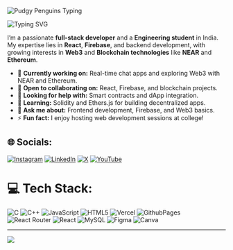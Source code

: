 ![Pudgy Penguins Typing](https://media.giphy.com/media/i229PTC8BKt9V9RnwZ/giphy.gif)



  ![Typing SVG](https://readme-typing-svg.herokuapp.com?font=Fira+Code&weight=600&size=30&pause=1000&color=00FF00&background=00000000&center=true&vCenter=true&width=440&lines=Hii+there+%F0%9F%91%8B%2C+I'm+Vikash!;I'm+a+Full-Stack+Developer!;Nice+to+meet+you!+%F0%9F%91%8F;Currently+exploring+Web3+and+Blockchain!)




I’m a passionate **full-stack developer** and a **Engineering student** in India. My expertise lies in **React**, **Firebase**, and backend development, with growing interests in **Web3** and **Blockchain technologies** like **NEAR** and **Ethereum**.

- 🔭 **Currently working on:** Real-time chat apps and exploring Web3 with NEAR and Ethereum.  
- 👯 **Open to collaborating on:** React, Firebase, and blockchain projects.  
- 🤝 **Looking for help with:** Smart contracts and dApp integration.  
- 🌱 **Learning:** Solidity and Ethers.js for building decentralized apps.  
- 💬 **Ask me about:** Frontend development, Firebase, and Web3 basics.  
- ⚡ **Fun fact:** I enjoy hosting web development sessions at college!

## 🌐 Socials:
[![Instagram](https://img.shields.io/badge/Instagram-%23E4405F.svg?logo=Instagram&logoColor=white)](https://instagram.com/VikashSharma_16) [![LinkedIn](https://img.shields.io/badge/LinkedIn-%230077B5.svg?logo=linkedin&logoColor=white)](https://linkedin.com/in/vikashkumar721) [![X](https://img.shields.io/badge/X-black.svg?logo=X&logoColor=white)](https://x.com/vikash_code) [![YouTube](https://img.shields.io/badge/YouTube-%23FF0000.svg?logo=YouTube&logoColor=white)](https://youtube.com/@VikashSharma_16) 

# 💻 Tech Stack:
![C](https://img.shields.io/badge/c-%2300599C.svg?style=for-the-badge&logo=c&logoColor=white) ![C++](https://img.shields.io/badge/c++-%2300599C.svg?style=for-the-badge&logo=c%2B%2B&logoColor=white) ![JavaScript](https://img.shields.io/badge/javascript-%23323330.svg?style=for-the-badge&logo=javascript&logoColor=%23F7DF1E) ![HTML5](https://img.shields.io/badge/html5-%23E34F26.svg?style=for-the-badge&logo=html5&logoColor=white) ![Vercel](https://img.shields.io/badge/vercel-%23000000.svg?style=for-the-badge&logo=vercel&logoColor=white) ![GithubPages](https://img.shields.io/badge/github%20pages-121013?style=for-the-badge&logo=github&logoColor=white) ![React Router](https://img.shields.io/badge/React_Router-CA4245?style=for-the-badge&logo=react-router&logoColor=white) ![React](https://img.shields.io/badge/react-%2320232a.svg?style=for-the-badge&logo=react&logoColor=%2361DAFB) ![MySQL](https://img.shields.io/badge/mysql-4479A1.svg?style=for-the-badge&logo=mysql&logoColor=white) ![Figma](https://img.shields.io/badge/figma-%23F24E1E.svg?style=for-the-badge&logo=figma&logoColor=white) ![Canva](https://img.shields.io/badge/Canva-%2300C4CC.svg?style=for-the-badge&logo=Canva&logoColor=white)

---
[![](https://visitcount.itsvg.in/api?id=vikash721&icon=0&color=0)](https://visitcount.itsvg.in)


